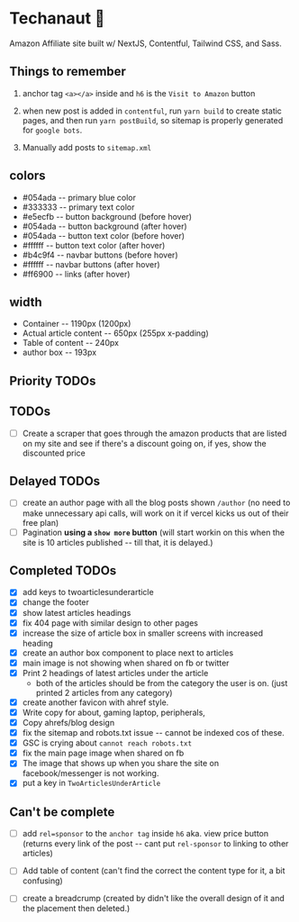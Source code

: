 # Techanaut 🚀

Amazon Affiliate site built w/ NextJS, Contentful, Tailwind CSS, and Sass.

## Things to remember

1. anchor tag `<a></a>` inside and `h6` is the `Visit to Amazon` button

2. when new post is added in `contentful`, run `yarn build` to create static pages, and then run `yarn postBuild`, so sitemap is properly generated for `google bots`.

3. Manually add posts to `sitemap.xml`

## colors

- #054ada -- primary blue color
- #333333 -- primary text color
- #e5ecfb -- button background (before hover)
- #054ada -- button background (after hover)
- #054ada -- button text color (before hover)
- #ffffff -- button text color (after hover)
- #b4c9f4 -- navbar buttons (before hover)
- #ffffff -- navbar buttons (after hover)
- #ff6900 -- links (after hover)

## width

- Container -- 1190px (1200px)
- Actual article content -- 650px (255px x-padding)
- Table of content -- 240px
- author box -- 193px

## Priority TODOs

## TODOs

- [ ] Create a scraper that goes through the amazon products that are listed on my site and see if there's a discount going on, if yes, show the discounted price

## Delayed TODOs

- [ ] create an author page with all the blog posts shown `/author` (no need to make unnecessary api calls, will work on it if vercel kicks us out of their free plan)
- [ ] Pagination **using a `show more` button** (will start workin on this when the site is 10 articles published -- till that, it is delayed.)
  <!-- Page-1: skip=0, limit=10 -->
  <!-- Page-2: skip=10, limit=10 -->
  <!-- Page-3: skip=20, limit=10 -->

## Completed TODOs

- [x] add keys to twoarticlesunderarticle
- [x] change the footer
- [x] show latest articles headings
- [x] fix 404 page with similar design to other pages
- [x] increase the size of article box in smaller screens with increased heading
- [x] create an author box component to place next to articles
- [x] main image is not showing when shared on fb or twitter
- [x] Print 2 headings of latest articles under the article
  - both of the articles should be from the category the user is on. (just printed 2 articles from any category)
- [x] create another favicon with ahref style.
- [x] Write copy for about, gaming laptop, peripherals,
- [x] Copy ahrefs/blog design
- [x] fix the sitemap and robots.txt issue -- cannot be indexed cos of these.
- [x] GSC is crying about `cannot reach robots.txt`
- [x] fix the main page image when shared on fb
- [x] The image that shows up when you share the site on facebook/messenger is not working.
- [x] put a key in `TwoArticlesUnderArticle`

## Can't be complete

- [ ] add `rel=sponsor` to the `anchor tag` inside `h6` aka. view price button (returns every link of the post -- cant put `rel-sponsor` to linking to other articles)

- [ ] Add table of content (can't find the correct the content type for it, a bit confusing)

- [ ] create a breadcrump (created by didn't like the overall design of it and the placement then deleted.)
